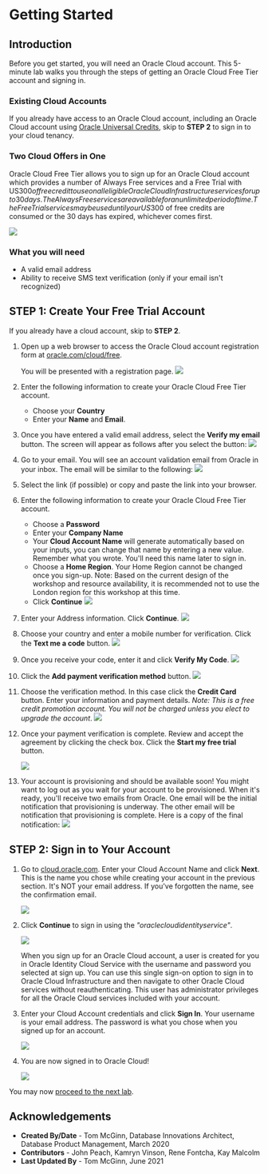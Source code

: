 # Getting Started

## Introduction

Before you get started, you will need an Oracle Cloud account. This 5-minute lab walks you through the steps of getting an Oracle Cloud Free Tier account and signing in.

### Existing Cloud Accounts

If you already have access to an Oracle Cloud account, including an Oracle Cloud account using [Oracle Universal Credits](https://docs.oracle.com/en/cloud/get-started/subscriptions-cloud/csgsg/universal-credits.html), skip to **STEP 2** to sign in to your cloud tenancy.

### Two Cloud Offers in One

Oracle Cloud Free Tier allows you to sign up for an Oracle Cloud account which provides a number of Always Free services and a Free Trial with US$300 of free credit to use on all eligible Oracle Cloud Infrastructure services for up to 30 days. The Always Free services are available for an unlimited period of time. The Free Trial services may be used until your US$300 of free credits are consumed or the 30 days has expired, whichever comes first.

![](images/freetrial.png " ")

### What you will need

* A valid email address
* Ability to receive SMS text verification (only if your email isn't recognized)

## **STEP 1**: Create Your Free Trial Account

If you already have a cloud account, skip to **STEP 2**.

1. Open up a web browser to access the Oracle Cloud account registration form at [oracle.com/cloud/free](https://signup.cloud.oracle.com).

   You will be presented with a registration page.
       ![](images/cloud-infrastructure.png " ")
2.  Enter the following information to create your Oracle Cloud Free Tier account.
    * Choose your **Country**
    * Enter your **Name** and **Email**.

3. Once you have entered a valid email address, select the **Verify my email** button.
    The screen will appear as follows after you select the button:
       ![](images/verify-email.png " ")

4. Go to your email. You will see an account validation email from Oracle in your inbox. The email will be similar to the following:
       ![](images/verification-mail.png " ")

5. Select the link (if possible) or copy and paste the link into your browser.

6. Enter the following information to create your Oracle Cloud Free Tier account.
    - Choose a **Password**
    - Enter your **Company Name**
    - Your **Cloud Account Name** will generate automatically based on your inputs, you can change that name by entering a new value. Remember what you wrote. You'll need this name later to sign in.
    - Choose a **Home Region**.  Your Home Region cannot be changed once you sign-up. Note: Based on the current design of the workshop and resource availability, it is recommended not to use the London region for this workshop at this time.
    - Click **Continue**
    ![](images/account-info.png " ")


7.  Enter your Address information.  Click **Continue**.
          ![](images/free-tier-address.png " ")

8.  Choose your country and enter a mobile number for verification.   Click the **Text me a code** button.
          ![](images/free-tier-address-2.png " ")

9. Once you receive your code, enter it and click **Verify My Code**.
          ![](images/free-tier-address-4.png " ")

10. Click the **Add payment verification method** button.
          ![](images/free-tier-payment-1.png " ")  

11.  Choose the verification method.  In this case click the **Credit Card** button. Enter your information and payment details.  *Note: This is a free credit promotion account. You will not be charged unless you elect to upgrade the account*.
    ![](images/free-tier-payment-2.png " ")

12. Once your payment verification is complete.  Review and accept the agreement by clicking the check box.  Click the **Start my free trial** button.

    ![](images/free-tier-agreement.png " ")

13. Your account is provisioning and should be available soon! You might want to log out as you wait for your account to be provisioned. When it's ready, you'll receive two emails from Oracle. One email will be the initial notification that provisioning is underway. The other email will be notification that provisioning is complete. Here is a copy of the final notification:
       ![](images/account-provisioned.png " ")

## **STEP 2**: Sign in to Your Account

1. Go to [cloud.oracle.com](https://cloud.oracle.com). Enter your Cloud Account Name and click **Next**. This is the name you chose while creating your account in the previous section. It's NOT your email address. If you've forgotten the name, see the confirmation email.

    ![](images/cloud-oracle.png " ")

2. Click **Continue** to sign in using the *"oraclecloudidentityservice"*.

   ![](images/cloud-login-tenant-single-sigon.png " ")

   When you sign up for an Oracle Cloud account, a user is created for you in Oracle Identity Cloud Service with the username and password you selected at sign up. You can use this single sign-on option to sign in to Oracle Cloud Infrastructure and then navigate to other Oracle Cloud services without reauthenticating. This user has administrator privileges for all the Oracle Cloud services included with your account.

3. Enter your Cloud Account credentials and click **Sign In**. Your username is your email address. The password is what you chose when you signed up for an account.

     ![](images/oci-signin-single-signon.png " ")

4. You are now signed in to Oracle Cloud!

    ![](images/oci-console-home-page.png " ")

You may now [proceed to the next lab](#next).


## **Acknowledgements**

- **Created By/Date** - Tom McGinn, Database Innovations Architect, Database Product Management, March 2020
- **Contributors** - John Peach, Kamryn Vinson, Rene Fontcha, Kay Malcolm
- **Last Updated By** - Tom McGinn, June 2021
